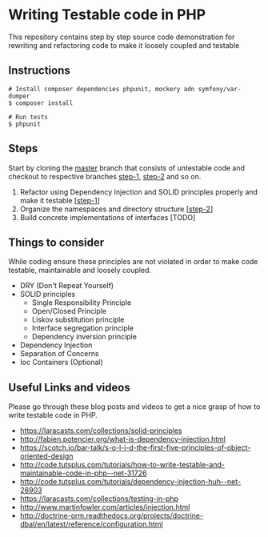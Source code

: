 Writing Testable code in PHP
===================
This repository contains step by step source code demonstration for rewriting and refactoring code to make it loosely coupled and testable

## Instructions

```
# Install composer dependencies phpunit, mockery adn symfony/var-dumper
$ composer install

# Run tests
$ phpunit
```

## Steps
Start by cloning the [master](https://github.com/kabirbaidhya/TestableCode) branch that consists of untestable code and checkout to respective branches [step-1](https://github.com/kabirbaidhya/TestableCode/tree/step-1), [step-2](https://github.com/kabirbaidhya/TestableCode/tree/step-2) and so on. 

1. Refactor using Dependency Injection and SOLID principles properly and make it testable [[step-1](https://github.com/kabirbaidhya/TestableCode/tree/step-1)]
2. Organize the namespaces and directory structure [[step-2](https://github.com/kabirbaidhya/TestableCode/tree/step-2)]
3. Build concrete implementations of interfaces [TODO]

## Things to consider
While coding ensure these principles are not violated in order to make code testable, maintainable and loosely coupled.
 
* DRY (Don't Repeat Yourself)
* SOLID principles
    - Single Responsibility Principle
    - Open/Closed Principle 
    - Liskov substitution principle
    - Interface segregation principle
    - Dependency inversion principle
* Dependency Injection
* Separation of Concerns
* Ioc Containers (Optional)

## Useful Links and videos
Please go through these blog posts and videos to get a nice grasp of how to write testable code in PHP. 

* https://laracasts.com/collections/solid-principles
* http://fabien.potencier.org/what-is-dependency-injection.html
* https://scotch.io/bar-talk/s-o-l-i-d-the-first-five-principles-of-object-oriented-design
* http://code.tutsplus.com/tutorials/how-to-write-testable-and-maintainable-code-in-php--net-31726
* http://code.tutsplus.com/tutorials/dependency-injection-huh--net-26903
* https://laracasts.com/collections/testing-in-php
* http://www.martinfowler.com/articles/injection.html
* http://doctrine-orm.readthedocs.org/projects/doctrine-dbal/en/latest/reference/configuration.html
